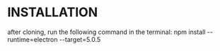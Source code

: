 # INSTALLATION

after cloning, run the following command in the terminal: 
npm install --runtime=electron --target=5.0.5